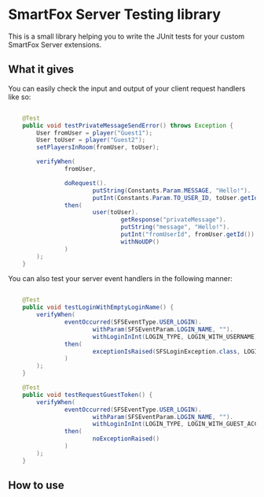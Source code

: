 # SmartFox Server Testing library

This is a small library helping you to write the JUnit tests for your custom SmartFox Server extensions.

## What it gives

You can easily check the input and output of your client request handlers like so:
```java

    @Test
    public void testPrivateMessageSendError() throws Exception {
        User fromUser = player("Guest1");
        User toUser = player("Guest2");
        setPlayersInRoom(fromUser, toUser);

        verifyWhen(
                fromUser,

                doRequest().
                        putString(Constants.Param.MESSAGE, "Hello!").
                        putInt(Constants.Param.TO_USER_ID, toUser.getId()),
                then(
                        user(toUser).
                                getResponse("privateMessage").
                                putString("message", "Hello!").
                                putInt("fromUserId", fromUser.getId()).
                                withNoUDP()
                )
        );
    }

```
You can also test your server event handlers in the following manner:

```java

    @Test
    public void testLoginWithEmptyLoginName() {
        verifyWhen(
                eventOccurred(SFSEventType.USER_LOGIN).
                        withParam(SFSEventParam.LOGIN_NAME, "").
                        withLoginInInt(LOGIN_TYPE, LOGIN_WITH_USERNAME),
                then(
                        exceptionIsRaised(SFSLoginException.class, LOGIN_BAD_USERNAME)
                )
        );
    }

    @Test
    public void testRequestGuestToken() {
        verifyWhen(
                eventOccurred(SFSEventType.USER_LOGIN).
                        withParam(SFSEventParam.LOGIN_NAME, "").
                        withLoginInInt(LOGIN_TYPE, LOGIN_WITH_GUEST_ACCOUNT),
                then(
                        noExceptionRaised()
                )
        );
    }
```

## How to use
